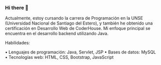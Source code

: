 ### Hi there 👋

Actualmente, estoy cursando la carrera de Programación en la UNSE (Universidad Nacional de Santiago del Estero), y también he obtenido una certificación en Desarrollo Web de CoderHouse. Mi enfoque principal se encuentra en el desarrollo backend utilizando Java.

Habilidades:

• Lenguajes de programación: Java, Servlet, JSP
• Bases de datos: MySQL
• Tecnologías web: HTML, CSS, Bootstrap, JavaScript
